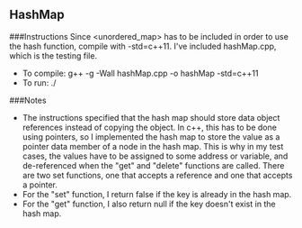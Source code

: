 ## HashMap

###Instructions
Since <unordered_map> has to be included in order to use the hash function, compile with -std=c++11. I've included hashMap.cpp, which is the testing file. 
+ To compile: g++ -g -Wall hashMap.cpp -o hashMap -std=c++11
+ To run: ./

###Notes
+ The instructions specified that the hash map should store data object references instead of copying the object. In c++, this has to be done using pointers, so I implemented the hash map to store the value as a pointer data member of a node in the hash map. This is why in my test cases, the values have to be assigned to some address or variable, and de-referenced when the "get" and "delete" functions are called. There are two set functions, one that accepts a reference and one that accepts a pointer. 
+ For the "set" function, I return false if the key is already in the hash map.
+ For the "get" function, I also return null if the key doesn't exist in the hash map.

